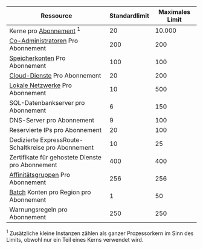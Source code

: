 Ressource|Standardlimit|Maximales Limit
---|---|---
Kerne pro [Abonnement](http://msdn.microsoft.com/library/azure/hh531793.aspx) <sup>1</sup>|20|10.000
[Co-Administratoren](http://msdn.microsoft.com/library/azure/gg456328.aspx) Pro Abonnement|200|200
[Speicherkonten](storage-create-storage-account.md) Pro Abonnement|100|100
[Cloud-Dienste](cloud-services-what-is.md) Pro Abonnement|20|200
[Lokale Netzwerke](http://msdn.microsoft.com/library/jj157100.aspx) Pro Abonnement|10|500
SQL-Datenbankserver pro Abonnement|6|150
DNS-Server pro Abonnement|9|100
Reservierte IPs pro Abonnement|20|100
Dedizierte ExpressRoute-Schaltkreise pro Abonnement|10|25
Zertifikate für gehostete Dienste pro Abonnement|400|400
[Affinitätsgruppen](../virtual-network/virtual-networks-migrate-to-regional-vnet.md) Pro Abonnement|256|256
[Batch](http://azure.microsoft.com/services/batch/) Konten pro Region pro Abonnement|1|50
Warnungsregeln pro Abonnement|250|250

<sup>1</sup> Zusätzliche kleine Instanzen zählen als ganzer Prozessorkern im Sinn des Limits, obwohl nur ein Teil eines Kerns verwendet wird. 


